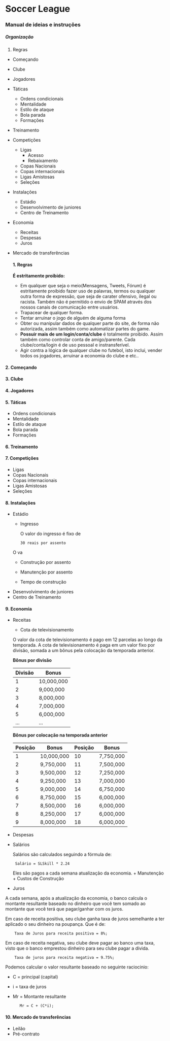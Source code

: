 # Soccer League
### Manual de ideias e instruções

##### Organização
1. Regras
+ Começando
+ Clube
+ Jogadores
+ Táticas
  + Ordens condicionais
  + Mentalidade
  + Estilo de ataque
  + Bola parada
  + Formações
+ Treinamento
+ Competições
  + Ligas
    + Acesso
    + Rebaixamento
  + Copas Nacionais
  + Copas internacionais
  + Ligas Amistosas
  + Seleções
+ Instalações
  + Estádio
  + Desenvolvimento de juniores
  + Centro de Treinamento
+ Economia
  + Receitas
  + Despesas
  + Juros
+ Mercado de transferências


  #### 1. Regras
  **É estritamente proibido:**
  + Em qualquer que seja o meio(Mensagens, Tweets, Fórum) é estritamente proibido fazer uso de palavras, termos ou qualquer outra forma de expressão, que seja de carater ofensivo, ilegal ou racista. Também não é permitido o envio de SPAM através dos nossos canais de comunicação entre usuários.
  + Trapacear de qualquer forma.
  + Tentar arruinar o jogo de alguém de alguma forma
  + Obter ou manipular dados de qualquer parte do site, de forma não autorizada, assim também como automatizar partes do game.
  + **Possuir mais de um login/conta/clube** é totalmente proibido. Assim também como controlar conta de amigo/parente. Cada clube/conta/login é de uso pessoal e instransferível.
  + Agir contra a lógica de qualquer clube no futebol, isto inclui, vender todos os jogadores, arruinar a economia do clube e etc..


#### 2. Começando
#### 3. Clube
#### 4. Jogadores
#### 5. Táticas
+ Ordens condicionais
+ Mentalidade
+ Estilo de ataque
+ Bola parada
+ Formações

#### 6. Treinamento
#### 7. Competições
  + Ligas
  + Copas Nacionais
  + Copas internacionais
  + Ligas Amistosas
  + Seleções

#### 8. Instalações
  + Estádio
    + Ingresso

      O valor do ingresso é fixo de

          30 reais por assento

    O va
    + Construção por assento

    + Manutenção por assento

    + Tempo de construção
  + Desenvolvimento de juniores
  + Centro de Treinamento

#### 9. Economia
  + Receitas
    + Cota de televisionamento

     O valor da cota de televisionamento é pago em 12 parcelas ao longo da temporada. A cota de televisionamento é paga em um valor fixo por divisão, somada a um bônus pela colocação da temporada anterior.


    **Bônus por divisão**

    | Divisão | Bonus      |
    |---------|------------|
    | 1       | 10,000,000 |
    | 2       | 9,000,000  |
    | 3       | 8,000,000  |
    | 4       | 7,000,000  |
    | 5       | 6,000,000  |
    | ...     | ...        |

    **Bônus por colocação na temporada anterior**

    | Posição | Bonus      | Posição | Bonus     |
    |---------|------------|---------|-----------|
    | 1       | 10,000,000 | 10      | 7,750,000 |
    | 2       | 9,750,000  | 11      | 7,500,000 |
    | 3       | 9,500,000  | 12      | 7,250,000 |
    | 4       | 9,250,000  | 13      | 7,000,000 |
    | 5       | 9,000,000  | 14      | 6,750,000 |
    | 6       | 8,750,000  | 15      | 6,000,000 |
    | 7       | 8,500,000  | 16      | 6,000,000 |
    | 8       | 8,250,000  | 17      | 6,000,000 |
    | 9       | 8,000,000  | 18      | 6,000,000 |

  + Despesas
   + Salários

      Salários são calculados seguindo a fórmula de:

          Salário = SLSkill * 2.24

        Eles são pagos a cada semana atualização da economia.
    + Manutenção
    + Custos de Construção
  + Juros

  A cada semana, após a atualização da economia, o banco calcula o montante resultante baseado no dinheiro que você tem somado ao montante que você terá que pagar/ganhar com os juros.

  Em caso de receita positiva, seu clube ganha taxa de juros semelhante a ter aplicado o seu dinheiro na poupança. Que é de:

        Taxa de Juros para receita positiva = 8%;

  Em caso de receita negativa, seu clube deve pagar ao banco uma taxa, visto que o banco emprestou dinheiro para seu clube pagar a dívida.

        Taxa de juros para receita negativa = 9.75%;

  Podemos calcular o valor resultante baseado no seguinte raciocinio:

   + C = principal (capital)
   + i = taxa de juros
   + Mr = Montante resultante

            Mr = C + (C*i);

#### 10. Mercado de transferências
 + Leilão
 + Pré-contrato
